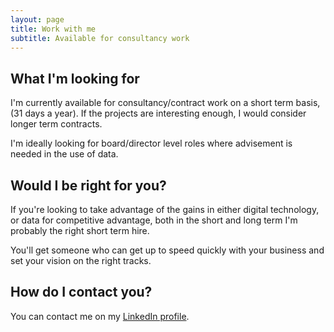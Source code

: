 ```yaml
---
layout: page
title: Work with me
subtitle: Available for consultancy work
---
```


## What I'm looking for

I'm currently available for consultancy/contract work on a short term basis, (31 days a year). If the projects are interesting enough, I would consider longer term contracts.

I'm ideally looking for board/director level roles where advisement is needed in the use of data.

## Would I be right for you?

If you're looking to take advantage of the gains in either digital technology, or data for competitive advantage, both in the short and long term I'm probably the right short term hire.

You'll get someone who can get up to speed quickly with your business and set your vision on the right tracks.



## How do I contact you?

You can contact me on my [LinkedIn profile](https://www.linkedin.com/in/thomas-foster-264aa1176/).